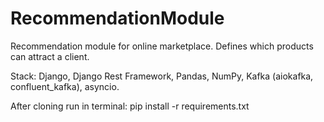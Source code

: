# RecommendationModule

Recommendation module for online marketplace.
Defines which products can attract a client.

Stack: Django, Django Rest Framework, Pandas, NumPy, Kafka (aiokafka, confluent_kafka), asyncio.

After cloning run in terminal:
pip install -r requirements.txt


